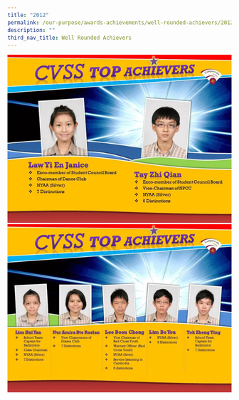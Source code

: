 ```yaml
---
title: "2012"
permalink: /our-purpose/awards-achievements/well-rounded-achievers/2012/
description: ""
third_nav_title: Well Rounded Achievers
---
```

![](/images/Achievers%20(2012)a.jpg)
![](/images/Achievers%20(2012)b.jpg)
